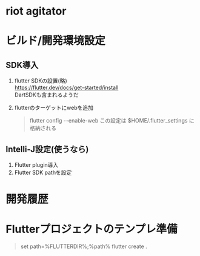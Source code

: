 # riot agitator


# ビルド/開発環境設定
## SDK導入

1. flutter SDKの設置(略)  
 https://flutter.dev/docs/get-started/install  
 DartSDKも含まれるようだ
   
2. flutterのターゲットにwebを追加
    > flutter config --enable-web
    この設定は $HOME/.flutter_settings に格納される

## Intelli-J設定(使うなら)
1. Flutter plugin導入
2. Flutter SDK pathを設定


# 開発履歴
# Flutterプロジェクトのテンプレ準備
> set path=%FLUTTERDIR%;%path%
> flutter create .


